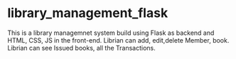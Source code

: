 # library_management_flask
This is a library managemnet system build using Flask as backend and HTML, CSS, JS in the front-end.
Librian can add, edit,delete Member, book.
Librian can see Issued books, all the Transactions.
